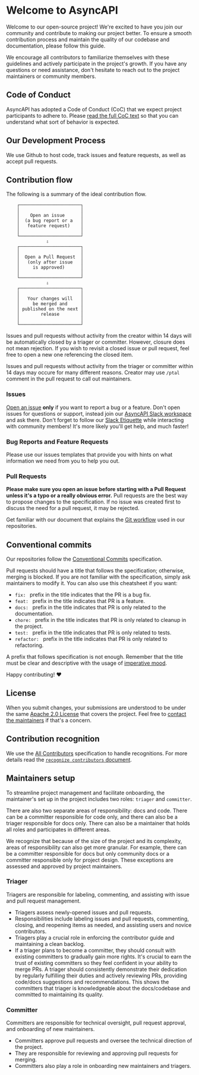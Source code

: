 # Welcome to AsyncAPI

Welcome to our open-source project! We're excited to have you join our community and contribute to making our project better. To ensure a smooth contribution process and maintain the quality of our codebase and documentation, please follow this guide. 

We encourage all contributors to familiarize themselves with these guidelines and actively participate in the project's growth. If you have any questions or need assistance, don't hesitate to reach out to the project maintainers or community members.

## Code of Conduct

AsyncAPI has adopted a Code of Conduct (CoC) that we expect project participants to adhere to. Please [read the full CoC text](./CODE_OF_CONDUCT.md) so that you can understand what sort of behavior is expected.

## Our Development Process

We use Github to host code, track issues and feature requests, as well as accept pull requests.

## Contribution flow

The following is a summary of the ideal contribution flow.

```
    ┌───────────────────────┐
    │                       │
    │    Open an issue      │
    │  (a bug report or a   │
    │   feature request)    │
    │                       │
    └───────────────────────┘
               ⇩
    ┌───────────────────────┐
    │                       │
    │  Open a Pull Request  │
    │   (only after issue   │
    │     is approved)      │
    │                       │
    └───────────────────────┘
               ⇩
    ┌───────────────────────┐
    │                       │
    │   Your changes will   │
    │     be merged and     │
    │ published on the next │
    │        release        │
    │                       │
    └───────────────────────┘
```

Issues and pull requests without activity from the creator within 14 days will be automatically closed by a triager or committer. However, closure does not mean rejection. If you wish to revisit a closed issue or pull request, feel free to open a new one referencing the closed item.

Issues and pull requests without activity from the triager or committer within 14 days may occure for many different reasons. Creator may use `/ptal` comment in the pull request to call out maintainers.

### Issues

[Open an issue](https://github.com/asyncapi/asyncapi/issues/new) **only** if you want to report a bug or a feature. Don't open issues for questions or support, instead join our [AsyncAPI Slack workspace](https://www.asyncapi.com/slack-invite) and ask there. Don't forget to follow our [Slack Etiquette](https://github.com/asyncapi/community/blob/master/slack-etiquette.md) while interacting with community members! It's more likely you'll get help, and much faster!

### Bug Reports and Feature Requests

Please use our issues templates that provide you with hints on what information we need from you to help you out.

### Pull Requests

**Please make sure you open an issue before starting with a Pull Request unless it's a typo or a really obvious error.** Pull requests are the best way to propose changes to the specification. If no issue was created first to discuss the need for a pull request, it may be rejected.

Get familiar with our document that explains the [Git workflow](https://github.com/asyncapi/community/blob/master/git-workflow.md) used in our repositories.

## Conventional commits

Our repositories follow the [Conventional Commits](https://www.conventionalcommits.org/en/v1.0.0/#summary) specification.

Pull requests should have a title that follows the specification; otherwise, merging is blocked. If you are not familiar with the specification, simply ask maintainers to modify it. You can also use this cheatsheet if you want:

- `fix: ` prefix in the title indicates that the PR is a bug fix.
- `feat: ` prefix in the title indicates that PR is a feature.
- `docs: ` prefix in the title indicates that PR is only related to the documentation.
- `chore: ` prefix in the title indicates that PR is only related to cleanup in the project.
- `test: ` prefix in the title indicates that PR is only related to tests.
- `refactor: ` prefix in the title indicates that PR is only related to refactoring.

A prefix that follows specification is not enough. Remember that the title must be clear and descriptive with the usage of [imperative mood](https://chris.beams.io/posts/git-commit/#imperative).

Happy contributing! :heart:

## License

When you submit changes, your submissions are understood to be under the same [Apache 2.0 License](https://github.com/asyncapi/asyncapi/blob/master/LICENSE) that covers the project. Feel free to [contact the maintainers](https://www.asyncapi.com/slack-invite) if that's a concern.

## Contribution recognition

We use the [All Contributors](https://allcontributors.org/docs/en/specification) specification to handle recognitions. For more details read the [`recognize contributors` document](https://github.com/asyncapi/community/blob/master/recognize-contributors.md).

## Maintainers setup

To streamline project management and facilitate onboarding, the maintainer's set up in the project includes two roles: `triager` and `committer`.

There are also two separate areas of responsibility: docs and code. There can be a committer responsible for code only, and there can also be a triager responsible for docs only. There can also be a maintainer that holds all roles and participates in different areas.

We recognize that because of the size of the project and its complexity, areas of responsibility can also get more granular. For example, there can be a committer responsible for docs but only community docs or a committer responsible only for project design. These exceptions are assessed and approved by project maintainers.

### Triager

Triagers are responsible for labeling, commenting, and assisting with issue and pull request management.

- Triagers assess newly-opened issues and pull requests.
- Responsibilities include labeling issues and pull requests, commenting, closing, and reopening items as needed, and assisting users and novice contributors.
- Triagers play a crucial role in enforcing the contributor guide and maintaining a clean backlog.
- If a triager plans to become a committer, they should consult with existing committers to gradually gain more rights. It's crucial to earn the trust of existing committers so they feel confident in your ability to merge PRs. A triager should consistently demonstrate their dedication by regularly fulfilling their duties and actively reviewing PRs, providing code/docs suggestions and recommendations. This shows the committers that triager is knowledgeable about the docs/codebase and committed to maintaining its quality.

### Committer

Committers are responsible for technical oversight, pull request approval, and onboarding of new maintainers.

- Committers approve pull requests and oversee the technical direction of the project.
- They are responsible for reviewing and approving pull requests for merging.
- Committers also play a role in onboarding new maintainers and triagers.
